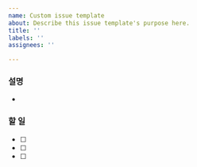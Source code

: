 ```yaml
---
name: Custom issue template
about: Describe this issue template's purpose here.
title: ''
labels: ''
assignees: ''

---
```


### 설명

- 

### 할 일

- [ ]  
- [ ]  
- [ ]
